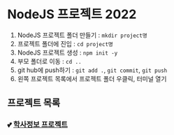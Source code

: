 # NodeJS 프로젝트 2022

1. NodeJS 프로젝트 폴더 만들기 : `mkdir project명`
2. 프로젝트 폴더에 진입 : `cd project명`
3. NodeJS 프로젝트 생성 : `npm init -y`
4. 부모 폴더로 이동 : `cd ..`
5. git hub에 push하기 : `git add .`, `git commit`, `git push`
6. 왼쪽 프로젝트 목록에서 프로젝트 폴더 우클릭, 터미널 열기

## 프로젝트 목록

### :two_hearts: [학사정보 프로젝트](https://github.com/SoonhanSaram/Biz_NodeJS_2022_10_505/tree/master/Node_06)
